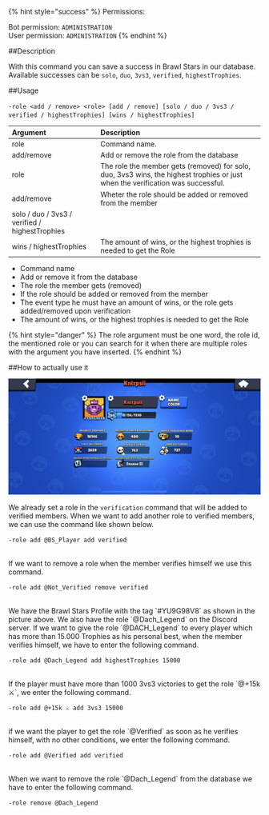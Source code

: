 {% hint style="success" %}
Permissions:

Bot permission: `ADMINISTRATION`<br>User permission: `ADMINISTRATION`
{% endhint %}

##Description

With this command you can save a success in Brawl Stars in our database. Available successes can be `solo`, `duo`, `3vs3`, `verified`, `highestTrophies`.

##Usage

`-role <add / remove> <role> [add / remove] [solo / duo / 3vs3 / verified / highestTrophies] [wins / highestTrophies]`

| Argument | Description |
| :--- | :--- | 
| role | Command name. |
| add/remove | Add or remove the role from the database |
| role | The role the member gets (removed) for solo, duo, 3vs3 wins, the highest trophies or just when the verification was successful. |
| add/remove | Wheter the role should be added or removed from the member |
| solo / duo / 3vs3 / verified / highestTrophies |  |
| wins / highestTrophies | The amount of wins, or the highest trophies is needed to get the Role |

- Command name
- Add or remove it from the database
- The role the member gets (removed)
- If the role should be added or removed from the member
- The event type he must have an amount of wins, or the role gets added/removed upon verification
- The amount of wins, or the highest trophies is needed to get the Role

{% hint style="danger" %}
The role argument must be one word, the role id, the mentioned role or you can search for it when there are multiple roles with the argument you have inserted.
{% endhint %}

##How to actually use it

![](../../assets/knirpsii_profile.png)

We already set a role in the `verification` command that will be added to verified members. When we want to add another role to verified members, we can use the command like shown below.

```
-role add @BS_Player add verified
```
<br>
If we want to remove a role when the member verifies himself we use this command.

```
-role add @Not_Verified remove verified
```
<br>
We have the Brawl Stars Profile with the tag `#YU9G98V8` as shown in the picture above. We also have the role `@Dach_Legend` on the Discord server. If we want to give the role `@DACH_Legend` to every player which has more than 15.000 Trophies as his personal best, when the member verifies himself, we have to enter the following command.

```
-role add @Dach_Legend add highestTrophies 15000
```
<br>
If the player must have more than 1000 3vs3 victories to get the role `@+15k ⚔`, we enter the following command.

```
-role add @+15k ⚔ add 3vs3 15000
```
<br>
if we want the player to get the role `@Verified` as soon as he verifies himself, with no other conditions, we enter the following command.

```
-role add @Verified add verified
```
<br>
When we want to remove the role `@Dach_Legend` from the database we have to enter the following command.

```
-role remove @Dach_Legend
```